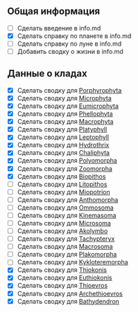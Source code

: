 ## Общая информация

- [ ] Сделать введение в info.md
- [x] Сделать справку по планете в info.md
- [ ] Сделать справку по луне в info.md
- [ ] Добавить сводку о жизни в info.md

## Данные о кладах

- [x] Сделать сводку для [Porphyrophyta](pages/porphyrophyta.md)
- [x] Сделать сводку для [Microphyta](pages/microphyta.md)
- [x] Сделать сводку для [Eumicrophyta](pages/eumicrophyta.md)
- [x] Сделать сводку для [Phellophyta](pages/phellophyta.md)
- [x] Сделать сводку для [Macrophyta](pages/macrophyta.md)
- [x] Сделать сводку для [Platyphyll](pages/platyphyll.md)
- [x] Сделать сводку для [Leptophyll](pages/leptophyll.md)
- [x] Сделать сводку для [Hydrothrix](pages/hydrothrix.md)
- [x] Сделать сводку для [Chaliphyta](pages/chaliphyta.md)
- [x] Сделать сводку для [Polyomorpha](pages/polyomorpha.md)
- [x] Сделать сводку для [Zoomorpha](pages/zoomorpha.md)
- [x] Сделать сводку для [Biopithos](pages/biopithos.md)
- [ ] Сделать сводку для [Litopithos](pages/litopithos.md)
- [ ] Сделать сводку для [Miopotrion](pages/miopotrion.md)
- [ ] Сделать сводку для [Anthomorpha](pages/anthomorpha.md)
- [ ] Сделать сводку для [Ommosoma](pages/ommosoma.md)
- [ ] Сделать сводку для [Kinemasoma](pages/kinemasoma.md)
- [ ] Сделать сводку для [Microsoma](pages/microsoma.md)
- [ ] Сделать сводку для [Akolymbo](pages/akolymbo.md)
- [ ] Сделать сводку для [Tachypteryx](pages/tachypteryx.md)
- [ ] Сделать сводку для [Macrosoma](pages/macrosoma.md)
- [ ] Сделать сводку для [Plakomorpha](pages/plakomorpha.md)
- [ ] Сделать сводку для [Kykloteremorpha](pages/kykloteremorpha.md)
- [x] Сделать сводку для [Thiokonis](pages/thiokonis.md)
- [x] Сделать сводку для [Euthiokonis](pages/euthiokonis.md)
- [x] Сделать сводку для [Thioevros](pages/thioevros.md)
- [x] Сделать сводку для [Archethioevros](pages/archethioevros.md)
- [x] Сделать сводку для [Bathydendron](pages/bathydendron.md)